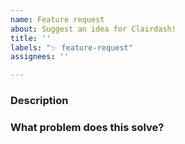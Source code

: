 ```yaml
---
name: Feature request
about: Suggest an idea for Clairdash!
title: ''
labels: "✨ feature-request"
assignees: ''

---
```


### Description

<!-- How would you explain this feature in two lines? -->

### What problem does this solve?

<!-- Describe the problem that this feature requests solves-->
